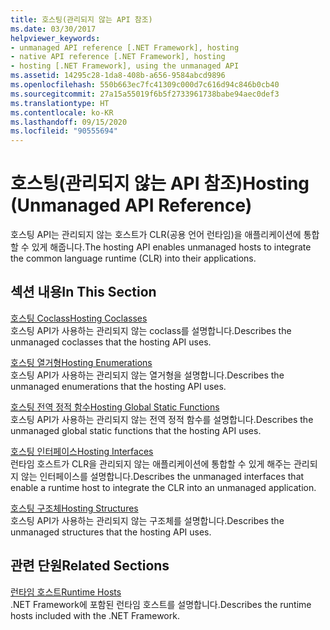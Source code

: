 ```yaml
---
title: 호스팅(관리되지 않는 API 참조)
ms.date: 03/30/2017
helpviewer_keywords:
- unmanaged API reference [.NET Framework], hosting
- native API reference [.NET Framework], hosting
- hosting [.NET Framework], using the unmanaged API
ms.assetid: 14295c28-1da8-408b-a656-9584abcd9896
ms.openlocfilehash: 550b663ec7fc41309c000d7c616d94c846b0cb40
ms.sourcegitcommit: 27a15a55019f6b5f2733961738babe94aec0def3
ms.translationtype: HT
ms.contentlocale: ko-KR
ms.lasthandoff: 09/15/2020
ms.locfileid: "90555694"
---
```

# <a name="hosting-unmanaged-api-reference"></a><span data-ttu-id="88d3f-102">호스팅(관리되지 않는 API 참조)</span><span class="sxs-lookup"><span data-stu-id="88d3f-102">Hosting (Unmanaged API Reference)</span></span>
<span data-ttu-id="88d3f-103">호스팅 API는 관리되지 않는 호스트가 CLR(공용 언어 런타임)을 애플리케이션에 통합할 수 있게 해줍니다.</span><span class="sxs-lookup"><span data-stu-id="88d3f-103">The hosting API enables unmanaged hosts to integrate the common language runtime (CLR) into their applications.</span></span>  
  
## <a name="in-this-section"></a><span data-ttu-id="88d3f-104">섹션 내용</span><span class="sxs-lookup"><span data-stu-id="88d3f-104">In This Section</span></span>  
 [<span data-ttu-id="88d3f-105">호스팅 Coclass</span><span class="sxs-lookup"><span data-stu-id="88d3f-105">Hosting Coclasses</span></span>](hosting-coclasses.md)  
 <span data-ttu-id="88d3f-106">호스팅 API가 사용하는 관리되지 않는 coclass를 설명합니다.</span><span class="sxs-lookup"><span data-stu-id="88d3f-106">Describes the unmanaged coclasses that the hosting API uses.</span></span>  
  
 [<span data-ttu-id="88d3f-107">호스팅 열거형</span><span class="sxs-lookup"><span data-stu-id="88d3f-107">Hosting Enumerations</span></span>](hosting-enumerations.md)  
 <span data-ttu-id="88d3f-108">호스팅 API가 사용하는 관리되지 않는 열거형을 설명합니다.</span><span class="sxs-lookup"><span data-stu-id="88d3f-108">Describes the unmanaged enumerations that the hosting API uses.</span></span>  
  
 [<span data-ttu-id="88d3f-109">호스팅 전역 정적 함수</span><span class="sxs-lookup"><span data-stu-id="88d3f-109">Hosting Global Static Functions</span></span>](hosting-global-static-functions.md)  
 <span data-ttu-id="88d3f-110">호스팅 API가 사용하는 관리되지 않는 전역 정적 함수를 설명합니다.</span><span class="sxs-lookup"><span data-stu-id="88d3f-110">Describes the unmanaged global static functions that the hosting API uses.</span></span>  
  
 [<span data-ttu-id="88d3f-111">호스팅 인터페이스</span><span class="sxs-lookup"><span data-stu-id="88d3f-111">Hosting Interfaces</span></span>](hosting-interfaces.md)  
 <span data-ttu-id="88d3f-112">런타임 호스트가 CLR을 관리되지 않는 애플리케이션에 통합할 수 있게 해주는 관리되지 않는 인터페이스를 설명합니다.</span><span class="sxs-lookup"><span data-stu-id="88d3f-112">Describes the unmanaged interfaces that enable a runtime host to integrate the CLR into an unmanaged application.</span></span>  
  
 [<span data-ttu-id="88d3f-113">호스팅 구조체</span><span class="sxs-lookup"><span data-stu-id="88d3f-113">Hosting Structures</span></span>](hosting-structures.md)  
 <span data-ttu-id="88d3f-114">호스팅 API가 사용하는 관리되지 않는 구조체를 설명합니다.</span><span class="sxs-lookup"><span data-stu-id="88d3f-114">Describes the unmanaged structures that the hosting API uses.</span></span>  
  
## <a name="related-sections"></a><span data-ttu-id="88d3f-115">관련 단원</span><span class="sxs-lookup"><span data-stu-id="88d3f-115">Related Sections</span></span>  
 <span data-ttu-id="88d3f-116">[런타임 호스트](/previous-versions/dotnet/netframework-4.0/a51xd4ze(v=vs.100))</span><span class="sxs-lookup"><span data-stu-id="88d3f-116">[Runtime Hosts](/previous-versions/dotnet/netframework-4.0/a51xd4ze(v=vs.100))</span></span>  
 <span data-ttu-id="88d3f-117">.NET Framework에 포함된 런타임 호스트를 설명합니다.</span><span class="sxs-lookup"><span data-stu-id="88d3f-117">Describes the runtime hosts included with the .NET Framework.</span></span>
